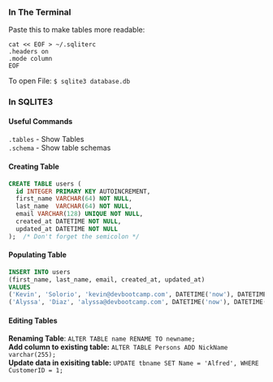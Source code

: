 ### In The Terminal 
Paste this to make tables more readable:  
```
cat << EOF > ~/.sqliterc
.headers on
.mode column
EOF
```
To open File: 
`$ sqlite3 database.db` 
### In SQLITE3 

#### Useful Commands
`.tables` - Show Tables  
`.schema` - Show table schemas  

#### Creating Table 
```sql
CREATE TABLE users (
  id INTEGER PRIMARY KEY AUTOINCREMENT,
  first_name VARCHAR(64) NOT NULL,
  last_name  VARCHAR(64) NOT NULL,
  email VARCHAR(128) UNIQUE NOT NULL,
  created_at DATETIME NOT NULL,
  updated_at DATETIME NOT NULL
);  /* Don't forget the semicolon */
```
#### Populating Table
```sql
INSERT INTO users
(first_name, last_name, email, created_at, updated_at)
VALUES
('Kevin', 'Solorio', 'kevin@devbootcamp.com', DATETIME('now'), DATETIME('now')),
('Alyssa', 'Diaz', 'alyssa@devbootcamp.com', DATETIME('now'), DATETIME('now'));
```

#### Editing Tables
**Renaming Table**: `ALTER TABLE name RENAME TO newname;`     
**Add column to existing table:** `ALTER TABLE Persons ADD NickName varchar(255);`  
**Update data in exisiting table:**  `UPDATE tbname SET Name = 'Alfred', WHERE CustomerID = 1;`  
